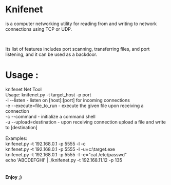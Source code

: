 <h1> Knifenet</h1>
<p>is a computer networking utility for reading from and writing to network connections using TCP or UDP. </p>
<br />
<p>Its list of features includes port scanning, transferring files, and port listening, and it can be used as a backdoor.</p>

<h1> Usage : </h1>
<p>knifenet Net Tool
<br />
Usage: knifenet.py -t target_host -p port
<br />
-l --listen 		- listen on [host]:[port] for incoming connections
<br />
-e --execute=file_to_run - execute the given file upon receiving a connection
<br />
-c --command 	- initialize a command shell
<br />
-u --upload=destination - upon receiving connection upload a	file and write to [destination]
<br />
<br />
Examples: 
<br />
knifenet.py -t 192.168.0.1 -p 5555 -l -c
<br />
knifenet.py -t 192.168.0.1 -p 5555 -l -u=c:\target.exe
<br />
knifenet.py -t 192.168.0.1 -p 5555 -l -e="cat /etc/passwd"
<br />
echo 'ABCDEFGHI' | ./knifenet.py -t 192.168.11.12 -p 135
<br />
<br />
</p>
<h4> Enjoy ;) </h4>

